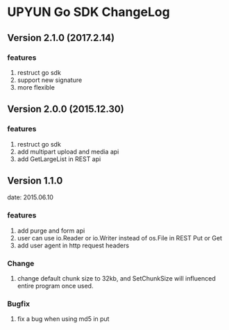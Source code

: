 # UPYUN Go SDK ChangeLog

## Version 2.1.0 (2017.2.14)

### features

1. restruct go sdk
2. support new signature
3. more flexible

## Version 2.0.0 (2015.12.30)

### features

1. restruct go sdk
2. add multipart upload and media api
3. add GetLargeList in REST api

## Version 1.1.0

date: 2015.06.10

### features

1. add purge and form api
2. user can use io.Reader or io.Writer instead of os.File in REST Put or Get
3. add user agent in http request headers

### Change

1. change default chunk size to 32kb, and SetChunkSize will influenced entire program once used.


### Bugfix

1. fix a bug when using md5 in put
